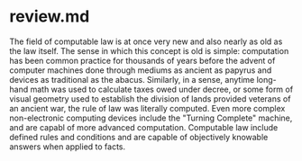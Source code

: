 # review.md

The field of computable law is at once very new and also nearly as old as the law itself. The sense in which this concept is old is simple: computation has been common practice for thousands of years before the advent of computer machines done through mediums as ancient as papyrus and devices as traditional as the abacus.  Similarly, in a sense, anytime long-hand math was used to calculate taxes owed under decree, or some form of visual geometry used to establish the division of lands provided veterans of an ancient war, the rule of law was literally computed.  Even more complex non-electronic computing devices include the "Turning Complete" machine, and  are capabl of more advanced computation.  Computable law include defined rules and conditions and are capable of objectively knowable answers when applied to facts.

